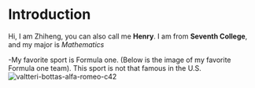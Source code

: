 # Introduction

Hi, I am Zhiheng, you can also call me **Henry**. I am from **Seventh College**, and my major is *Mathematics*

-My favorite sport is Formula one. (Below is the image of my favorite Formula one team). This sport is not that famous in the U.S.  
![valtteri-bottas-alfa-romeo-c42](https://user-images.githubusercontent.com/59184714/162252343-64a21dfa-618f-4c61-95cc-6f90f8467f33.jpg)

